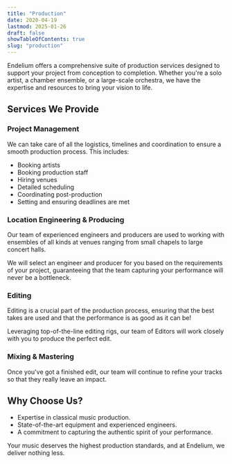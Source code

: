 ```yaml
---
title: "Production"
date: 2020-04-19
lastmod: 2025-01-26
draft: false
showTableOfContents: true
slug: "production"
---
```


Endelium offers a comprehensive suite of production services designed to support your project from conception to completion. Whether you're a solo artist, a chamber ensemble, or a large-scale orchestra, we have the expertise and resources to bring your vision to life.

## Services We Provide

### Project Management

We can take care of all the logistics, timelines and coordination to ensure a smooth production process. This includes:

* Booking artists
* Booking production staff
* Hiring venues
* Detailed scheduling
* Coordinating post-production
* Setting and ensuring deadlines are met

### Location Engineering & Producing

Our team of experienced engineers and producers are used to working with ensembles of all kinds at venues ranging from small chapels to large concert halls.

We will select an engineer and producer for you based on the requirements of your project, guaranteeing that the team capturing your performance will never be a bottleneck.

### Editing

Editing is a crucial part of the production process, ensuring that the best takes are used and that the performance is as good as it can be!

Leveraging top-of-the-line editing rigs, our team of Editors will work closely with you to produce the perfect edit.

### Mixing & Mastering

Once you've got a finished edit, our team will continue to refine your tracks so that they really leave an impact.

## Why Choose Us?

* Expertise in classical music production.
* State-of-the-art equipment and experienced engineers.
* A commitment to capturing the authentic spirit of your performance.

Your music deserves the highest production standards, and at Endelium, we deliver nothing less.
